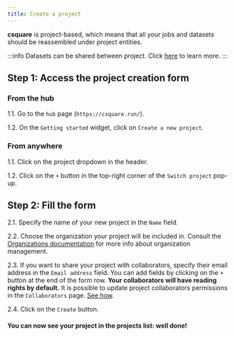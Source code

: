 ```yaml
---
title: Create a project
---
```


**csquare** is project-based, which means that all your jobs and datasets should be reassembled under project entities.

:::info Datasets can be shared between project. Click [here](docs/datasets/import-an-existing-dataset-to-a-project.md)
to learn more.
:::

## Step 1: Access the project creation form

### From the hub

1.1. Go to the `hub` page (`https://csquare.run/`).

1.2. On the `Getting started` widget, click on `Create a new project`.

### From anywhere

1.1. Click on the project dropdown in the header.

1.2. Click on the `+` button in the top-right corner of the `Switch project` pop-up.

## Step 2: Fill the form

2.1. Specify the name of your new project in the `Name` field.

2.2. Choose the organization your project will be included in. Consult the [Organizations documentation](../organization/introduction.md) for more info about organization management.

2.3. If you want to share your project with collaborators, specify their email address in the `Email address` field. You can add fields by clicking on the `+` button at the end of the form row. **Your collaborators will have reading rights by default.** It is possible to update project collaborators permissions in the `Collaborators`
page. [See how](docs/projects/change-collaborators-permissions.md).

2.4. Click on the `Create` button.


#### You can now see your project in the projects list: well done! 